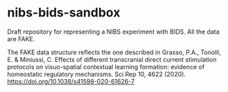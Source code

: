 # nibs-bids-sandbox
Draft repository for representing a NIBS experiment with BIDS.
All the data are FAKE.

The FAKE data structure reflects the one described in Grasso, P.A., Tonolli, E. & Miniussi, C. Effects of different transcranial direct current stimulation protocols on visuo-spatial contextual learning formation: evidence of homeostatic regulatory mechanisms. Sci Rep 10, 4622 (2020). https://doi.org/10.1038/s41598-020-61626-7
